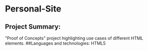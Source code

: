 # Personal-Site
## Project Summary:
"Proof of Concepts" project highlighting use cases of different HTML elements.
##Languages and technologies:
HTML5
